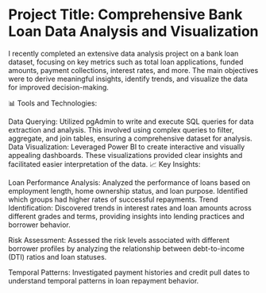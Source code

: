 # Project Title: Comprehensive Bank Loan Data Analysis and Visualization

I recently completed an extensive data analysis project on a bank loan dataset, focusing on key metrics such as total loan applications, funded amounts, payment collections, interest rates, and more. The main objectives were to derive meaningful insights, identify trends, and visualize the data for improved decision-making.

📊 Tools and Technologies:

Data Querying: Utilized pgAdmin to write and execute SQL queries for data extraction and analysis. This involved using complex queries to filter, aggregate, and join tables, ensuring a comprehensive dataset for analysis.
Data Visualization: Leveraged Power BI to create interactive and visually appealing dashboards. These visualizations provided clear insights and facilitated easier interpretation of the data.
📈 Key Insights:

Loan Performance Analysis: Analyzed the performance of loans based on employment length, home ownership status, and loan purpose. Identified which groups had higher rates of successful repayments.
Trend Identification: Discovered trends in interest rates and loan amounts across different grades and terms, providing insights into lending practices and borrower behavior.

Risk Assessment: Assessed the risk levels associated with different borrower profiles by analyzing the relationship between debt-to-income (DTI) ratios and loan statuses.

Temporal Patterns: Investigated payment histories and credit pull dates to understand temporal patterns in loan repayment behavior.

